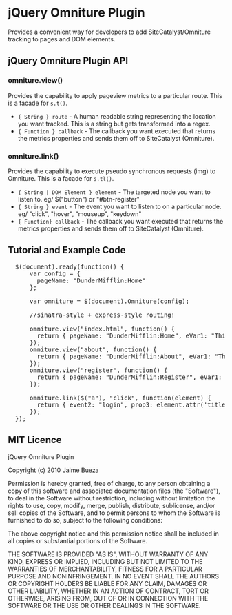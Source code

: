 # jQuery Omniture Plugin

Provides a convenient way for developers to add SiteCatalyst/Omniture tracking to pages and DOM elements.

## jQuery Omniture Plugin API

### omniture.view()

Provides the capability to apply pageview metrics to a particular route. This is a facade for <code>s.t()</code>.

* <code>{ String } route</code> - A human readable string representing the location you want tracked. This is a string but gets transformed into a regex.
* <code>{ Function } callback</code> - The callback you want executed that returns the metrics properties and sends them off to SiteCatalyst (Omniture).

### omniture.link()

Provides the capability to execute pseudo synchronous requests (img) to Omniture. This is a facade for <code>s.tl()</code>.

* <code>{ String | DOM Element } element</code> - The targeted node you want to listen to. eg/ $("button") or "#btn-register"
* <code>{ String } event</code> - The event you want to listen to on a particular node. eg/ "click", "hover", "mouseup", "keydown"
* <code>{ Function} callback</code> - The callback you want executed that returns the metrics properties and sends them off to SiteCatalyst (Omniture).

## Tutorial and Example Code

<pre>
  $(document).ready(function() {
      var config = {
        pageName: "DunderMifflin:Home"
      };

      var omniture = $(document).Omniture(config);

      //sinatra-style + express-style routing!
      
      omniture.view("index.html", function() {
        return { pageName: "DunderMifflin:Home", eVar1: "This is eVar1",eVar2: "This is eVar2" };
      });
      omniture.view("about", function() {
        return { pageName: "DunderMifflin:About", eVar1: "This is eVar1",eVar2: "This is eVar2" };
      });
      omniture.view("register", function() {
        return { pageName: "DunderMifflin:Register", eVar1: "This is eVar1",eVar2: "This is eVar2" };
      });

      omniture.link($("a"), "click", function(element) {
        return { event2: "login", prop3: element.attr('title'), eVar4: "evar4" };
      });
  });
</pre>
## MIT Licence

jQuery Omniture Plugin

Copyright (c) 2010 Jaime Bueza

Permission is hereby granted, free of charge, to any person obtaining a copy
of this software and associated documentation files (the "Software"), to deal
in the Software without restriction, including without limitation the rights
to use, copy, modify, merge, publish, distribute, sublicense, and/or sell
copies of the Software, and to permit persons to whom the Software is
furnished to do so, subject to the following conditions:

The above copyright notice and this permission notice shall be included in
all copies or substantial portions of the Software.

THE SOFTWARE IS PROVIDED "AS IS", WITHOUT WARRANTY OF ANY KIND, EXPRESS OR
IMPLIED, INCLUDING BUT NOT LIMITED TO THE WARRANTIES OF MERCHANTABILITY,
FITNESS FOR A PARTICULAR PURPOSE AND NONINFRINGEMENT. IN NO EVENT SHALL THE
AUTHORS OR COPYRIGHT HOLDERS BE LIABLE FOR ANY CLAIM, DAMAGES OR OTHER
LIABILITY, WHETHER IN AN ACTION OF CONTRACT, TORT OR OTHERWISE, ARISING FROM,
OUT OF OR IN CONNECTION WITH THE SOFTWARE OR THE USE OR OTHER DEALINGS IN
THE SOFTWARE.